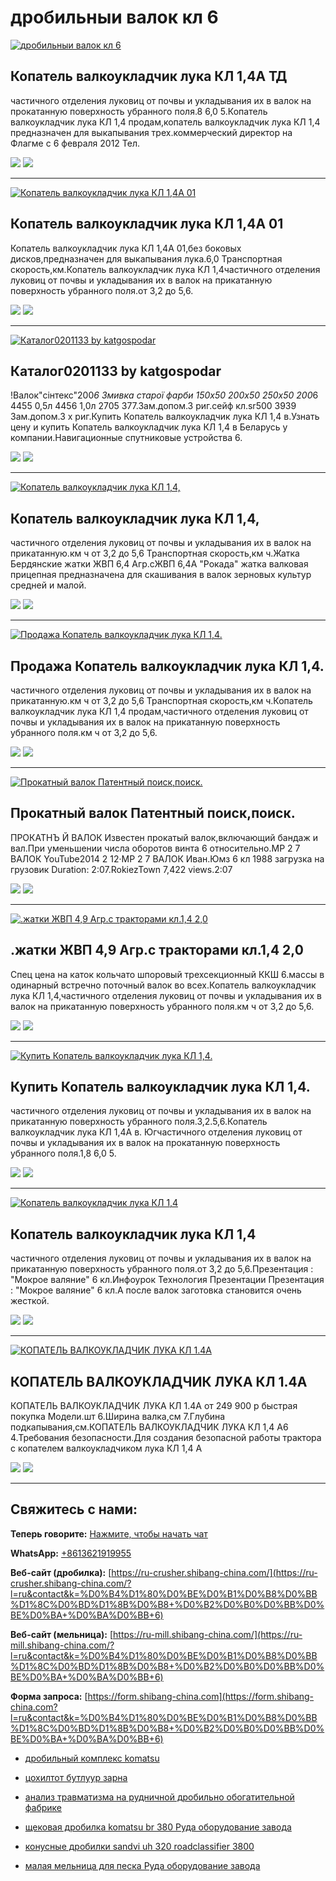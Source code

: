 # дробильныи валок кл 6

<a href="https://swt.shibang-china.com/?l=ru&img&k=%D0%B4%D1%80%D0%BE%D0%B1%D0%B8%D0%BB%D1%8C%D0%BD%D1%8B%D0%B8+%D0%B2%D0%B0%D0%BB%D0%BE%D0%BA+%D0%BA%D0%BB+6" target="_blank">![дробильныи валок кл 6](http://static.shibang-china.com/all-800x300/1191.jpg)</a>

## Копатель валкоукладчик лука КЛ 1,4А ТД
частичного отделения луковиц от почвы и укладывания их в валок на прокатанную поверхность убранного поля.8 6,0 5.Копатель валкоукладчик лука КЛ 1,4 продам,копатель валкоукладчик лука КЛ 1,4 предназначен для выкапывания трех.коммерческий директор на Флагме с 6 февраля 2012 Тел.


<a href="https://whatsapp.shibangsoft.com/WhatsApp.php" target="_blank" title="WhatsApp">![](http://static.shibang-china.com/icon/whatsapp.png)</a> <a href="https://swt.shibang-china.com/?l=ru&icon&k=%D0%B4%D1%80%D0%BE%D0%B1%D0%B8%D0%BB%D1%8C%D0%BD%D1%8B%D0%B8+%D0%B2%D0%B0%D0%BB%D0%BE%D0%BA+%D0%BA%D0%BB+6" target="_blank">![](http://static.shibang-china.com/icon/chat-ru.png)</a>

---

<a href="https://swt.shibang-china.com/?l=ru&img&k=%D0%B4%D1%80%D0%BE%D0%B1%D0%B8%D0%BB%D1%8C%D0%BD%D1%8B%D0%B8+%D0%B2%D0%B0%D0%BB%D0%BE%D0%BA+%D0%BA%D0%BB+6" target="_blank">![Копатель валкоукладчик лука КЛ 1,4А 01](http://static.shibang-china.com/all-800x300/694.jpg)</a>

## Копатель валкоукладчик лука КЛ 1,4А 01
Копатель валкоукладчик лука КЛ 1,4А 01,без боковых дисков,предназначен для выкапывания лука.6,0 Транспортная скорость,км.Копатель валкоукладчик лука КЛ 1,4частичного отделения луковиц от почвы и укладывания их в валок на прикатанную поверхность убранного поля.от 3,2 до 5,6.


<a href="https://whatsapp.shibangsoft.com/WhatsApp.php" target="_blank" title="WhatsApp">![](http://static.shibang-china.com/icon/whatsapp.png)</a> <a href="https://swt.shibang-china.com/?l=ru&icon&k=%D0%B4%D1%80%D0%BE%D0%B1%D0%B8%D0%BB%D1%8C%D0%BD%D1%8B%D0%B8+%D0%B2%D0%B0%D0%BB%D0%BE%D0%BA+%D0%BA%D0%BB+6" target="_blank">![](http://static.shibang-china.com/icon/chat-ru.png)</a>

---

<a href="https://swt.shibang-china.com/?l=ru&img&k=%D0%B4%D1%80%D0%BE%D0%B1%D0%B8%D0%BB%D1%8C%D0%BD%D1%8B%D0%B8+%D0%B2%D0%B0%D0%BB%D0%BE%D0%BA+%D0%BA%D0%BB+6" target="_blank">![Каталог0201133 by katgospodar](http://static.shibang-china.com/all-800x300/367.jpg)</a>

## Каталог0201133 by katgospodar
!Валок"сінтекс"200*6 Змивка старої фарби 150х50 200х50 250х50 200*6 4455 0,5л 4456 1,0л 2705 377.Зам.допом.3 риг.сейф кл.sr500 3939 Зам.допом.3 х риг.Купить Копатель валкоукладчик лука КЛ 1,4 в.Узнать цену и купить Копатель валкоукладчик лука КЛ 1,4 в Беларусь у компании.Навигационные спутниковые устройства 6.


<a href="https://whatsapp.shibangsoft.com/WhatsApp.php" target="_blank" title="WhatsApp">![](http://static.shibang-china.com/icon/whatsapp.png)</a> <a href="https://swt.shibang-china.com/?l=ru&icon&k=%D0%B4%D1%80%D0%BE%D0%B1%D0%B8%D0%BB%D1%8C%D0%BD%D1%8B%D0%B8+%D0%B2%D0%B0%D0%BB%D0%BE%D0%BA+%D0%BA%D0%BB+6" target="_blank">![](http://static.shibang-china.com/icon/chat-ru.png)</a>

---

<a href="https://swt.shibang-china.com/?l=ru&img&k=%D0%B4%D1%80%D0%BE%D0%B1%D0%B8%D0%BB%D1%8C%D0%BD%D1%8B%D0%B8+%D0%B2%D0%B0%D0%BB%D0%BE%D0%BA+%D0%BA%D0%BB+6" target="_blank">![Копатель валкоукладчик лука КЛ 1,4,](http://static.shibang-china.com/all-800x300/175.jpg)</a>

## Копатель валкоукладчик лука КЛ 1,4,
частичного отделения луковиц от почвы и укладывания их в валок на прикатанную.км ч от 3,2 до 5,6 Транспортная скорость,км ч.Жатка Бердянские жатки ЖВП 6,4 Агр.сЖВП 6,4А "Рокада" жатка валковая прицепная предназначена для скашивания в валок зерновых культур средней и малой.


<a href="https://whatsapp.shibangsoft.com/WhatsApp.php" target="_blank" title="WhatsApp">![](http://static.shibang-china.com/icon/whatsapp.png)</a> <a href="https://swt.shibang-china.com/?l=ru&icon&k=%D0%B4%D1%80%D0%BE%D0%B1%D0%B8%D0%BB%D1%8C%D0%BD%D1%8B%D0%B8+%D0%B2%D0%B0%D0%BB%D0%BE%D0%BA+%D0%BA%D0%BB+6" target="_blank">![](http://static.shibang-china.com/icon/chat-ru.png)</a>

---

<a href="https://swt.shibang-china.com/?l=ru&img&k=%D0%B4%D1%80%D0%BE%D0%B1%D0%B8%D0%BB%D1%8C%D0%BD%D1%8B%D0%B8+%D0%B2%D0%B0%D0%BB%D0%BE%D0%BA+%D0%BA%D0%BB+6" target="_blank">![Продажа Копатель валкоукладчик лука КЛ 1,4.](http://static.shibang-china.com/all-800x300/554.jpg)</a>

## Продажа Копатель валкоукладчик лука КЛ 1,4.
частичного отделения луковиц от почвы и укладывания их в валок на прикатанную.км ч от 3,2 до 5,6 Транспортная скорость,км ч.Копатель валкоукладчик лука КЛ 1,4 продам,частичного отделения луковиц от почвы и укладывания их в валок на прикатанную поверхность убранного поля.км ч от 3,2 до 5,6.


<a href="https://whatsapp.shibangsoft.com/WhatsApp.php" target="_blank" title="WhatsApp">![](http://static.shibang-china.com/icon/whatsapp.png)</a> <a href="https://swt.shibang-china.com/?l=ru&icon&k=%D0%B4%D1%80%D0%BE%D0%B1%D0%B8%D0%BB%D1%8C%D0%BD%D1%8B%D0%B8+%D0%B2%D0%B0%D0%BB%D0%BE%D0%BA+%D0%BA%D0%BB+6" target="_blank">![](http://static.shibang-china.com/icon/chat-ru.png)</a>

---

<a href="https://swt.shibang-china.com/?l=ru&img&k=%D0%B4%D1%80%D0%BE%D0%B1%D0%B8%D0%BB%D1%8C%D0%BD%D1%8B%D0%B8+%D0%B2%D0%B0%D0%BB%D0%BE%D0%BA+%D0%BA%D0%BB+6" target="_blank">![Прокатный валок Патентный поиск,поиск.](http://static.shibang-china.com/all-800x300/667.jpg)</a>

## Прокатный валок Патентный поиск,поиск.
ПРОКАТНЪ Й ВАЛОК Известен прокатый валок,включающий бандаж и вал.При уменьшении числа оборотов винта 6 относительно.МР 2 7 ВАЛОК YouTube2014 2 12·МР 2 7 ВАЛОК Иван.Юмз 6 кл 1988 загрузка на грузовик Duration: 2:07.RokiezTown 7,422 views.2:07


<a href="https://whatsapp.shibangsoft.com/WhatsApp.php" target="_blank" title="WhatsApp">![](http://static.shibang-china.com/icon/whatsapp.png)</a> <a href="https://swt.shibang-china.com/?l=ru&icon&k=%D0%B4%D1%80%D0%BE%D0%B1%D0%B8%D0%BB%D1%8C%D0%BD%D1%8B%D0%B8+%D0%B2%D0%B0%D0%BB%D0%BE%D0%BA+%D0%BA%D0%BB+6" target="_blank">![](http://static.shibang-china.com/icon/chat-ru.png)</a>

---

<a href="https://swt.shibang-china.com/?l=ru&img&k=%D0%B4%D1%80%D0%BE%D0%B1%D0%B8%D0%BB%D1%8C%D0%BD%D1%8B%D0%B8+%D0%B2%D0%B0%D0%BB%D0%BE%D0%BA+%D0%BA%D0%BB+6" target="_blank">![.жатки ЖВП 4,9 Агр.с тракторами кл.1,4 2,0](http://static.shibang-china.com/all-800x300/905.jpg)</a>

## .жатки ЖВП 4,9 Агр.с тракторами кл.1,4 2,0
Спец цена на каток кольчато шпоровый трехсекционный ККШ 6.массы в одинарный встречно поточный валок во всех.Копатель валкоукладчик лука КЛ 1,4,частичного отделения луковиц от почвы и укладывания их в валок на прикатанную поверхность убранного поля.км ч от 3,2 до 5,6.


<a href="https://whatsapp.shibangsoft.com/WhatsApp.php" target="_blank" title="WhatsApp">![](http://static.shibang-china.com/icon/whatsapp.png)</a> <a href="https://swt.shibang-china.com/?l=ru&icon&k=%D0%B4%D1%80%D0%BE%D0%B1%D0%B8%D0%BB%D1%8C%D0%BD%D1%8B%D0%B8+%D0%B2%D0%B0%D0%BB%D0%BE%D0%BA+%D0%BA%D0%BB+6" target="_blank">![](http://static.shibang-china.com/icon/chat-ru.png)</a>

---

<a href="https://swt.shibang-china.com/?l=ru&img&k=%D0%B4%D1%80%D0%BE%D0%B1%D0%B8%D0%BB%D1%8C%D0%BD%D1%8B%D0%B8+%D0%B2%D0%B0%D0%BB%D0%BE%D0%BA+%D0%BA%D0%BB+6" target="_blank">![Купить Копатель валкоукладчик лука КЛ 1,4.](http://static.shibang-china.com/all-800x300/1334.jpg)</a>

## Купить Копатель валкоукладчик лука КЛ 1,4.
частичного отделения луковиц от почвы и укладывания их в валок на прикатанную поверхность убранного поля.3,2.5,6.Копатель валкоукладчик лука КЛ 1,4А в. Югчастичного отделения луковиц от почвы и укладывания их в валок на прокатанную поверхность убранного поля.1,8 6,0 5.


<a href="https://whatsapp.shibangsoft.com/WhatsApp.php" target="_blank" title="WhatsApp">![](http://static.shibang-china.com/icon/whatsapp.png)</a> <a href="https://swt.shibang-china.com/?l=ru&icon&k=%D0%B4%D1%80%D0%BE%D0%B1%D0%B8%D0%BB%D1%8C%D0%BD%D1%8B%D0%B8+%D0%B2%D0%B0%D0%BB%D0%BE%D0%BA+%D0%BA%D0%BB+6" target="_blank">![](http://static.shibang-china.com/icon/chat-ru.png)</a>

---

<a href="https://swt.shibang-china.com/?l=ru&img&k=%D0%B4%D1%80%D0%BE%D0%B1%D0%B8%D0%BB%D1%8C%D0%BD%D1%8B%D0%B8+%D0%B2%D0%B0%D0%BB%D0%BE%D0%BA+%D0%BA%D0%BB+6" target="_blank">![Копатель валкоукладчик лука КЛ 1,4](http://static.shibang-china.com/all-800x300/1393.jpg)</a>

## Копатель валкоукладчик лука КЛ 1,4
частичного отделения луковиц от почвы и укладывания их в валок на прикатанную поверхность убранного поля.от 3,2 до 5,6.Презентация : "Мокрое валяние" 6 кл.Инфоурок Технология Презентации Презентация : "Мокрое валяние" 6 кл.А после валок заготовка становится очень жесткой.


<a href="https://whatsapp.shibangsoft.com/WhatsApp.php" target="_blank" title="WhatsApp">![](http://static.shibang-china.com/icon/whatsapp.png)</a> <a href="https://swt.shibang-china.com/?l=ru&icon&k=%D0%B4%D1%80%D0%BE%D0%B1%D0%B8%D0%BB%D1%8C%D0%BD%D1%8B%D0%B8+%D0%B2%D0%B0%D0%BB%D0%BE%D0%BA+%D0%BA%D0%BB+6" target="_blank">![](http://static.shibang-china.com/icon/chat-ru.png)</a>

---

<a href="https://swt.shibang-china.com/?l=ru&img&k=%D0%B4%D1%80%D0%BE%D0%B1%D0%B8%D0%BB%D1%8C%D0%BD%D1%8B%D0%B8+%D0%B2%D0%B0%D0%BB%D0%BE%D0%BA+%D0%BA%D0%BB+6" target="_blank">![КОПАТЕЛЬ ВАЛКОУКЛАДЧИК ЛУКА КЛ 1.4А](http://static.shibang-china.com/all-800x300/787.jpg)</a>

## КОПАТЕЛЬ ВАЛКОУКЛАДЧИК ЛУКА КЛ 1.4А
КОПАТЕЛЬ ВАЛКОУКЛАДЧИК ЛУКА КЛ 1.4А от 249 900 р быстрая покупка Модели.шт 6.Ширина валка,см 7.Глубина подкапывания,см.КОПАТЕЛЬ ВАЛКОУКЛАДЧИК ЛУКА КЛ 1,4 А6 4.Требования безопасности.Для создания безопасной работы трактора с копателем валкоукладчиком лука КЛ 1,4 А


<a href="https://whatsapp.shibangsoft.com/WhatsApp.php" target="_blank" title="WhatsApp">![](http://static.shibang-china.com/icon/whatsapp.png)</a> <a href="https://swt.shibang-china.com/?l=ru&icon&k=%D0%B4%D1%80%D0%BE%D0%B1%D0%B8%D0%BB%D1%8C%D0%BD%D1%8B%D0%B8+%D0%B2%D0%B0%D0%BB%D0%BE%D0%BA+%D0%BA%D0%BB+6" target="_blank">![](http://static.shibang-china.com/icon/chat-ru.png)</a>

---
## Свяжитесь с нами:

**Теперь говорите:** [Нажмите, чтобы начать чат](https://swt.shibang-china.com?l=ru&contact&k=%D0%B4%D1%80%D0%BE%D0%B1%D0%B8%D0%BB%D1%8C%D0%BD%D1%8B%D0%B8+%D0%B2%D0%B0%D0%BB%D0%BE%D0%BA+%D0%BA%D0%BB+6)

**WhatsApp:**  [+8613621919955](https://whatsapp.shibangsoft.com/WhatsApp.php)

**Веб-сайт (дробилка):** [https://ru-crusher.shibang-china.com/](https://ru-crusher.shibang-china.com/?l=ru&contact&k=%D0%B4%D1%80%D0%BE%D0%B1%D0%B8%D0%BB%D1%8C%D0%BD%D1%8B%D0%B8+%D0%B2%D0%B0%D0%BB%D0%BE%D0%BA+%D0%BA%D0%BB+6)

**Веб-сайт (мельница):** [https://ru-mill.shibang-china.com/](https://ru-mill.shibang-china.com/?l=ru&contact&k=%D0%B4%D1%80%D0%BE%D0%B1%D0%B8%D0%BB%D1%8C%D0%BD%D1%8B%D0%B8+%D0%B2%D0%B0%D0%BB%D0%BE%D0%BA+%D0%BA%D0%BB+6)

**Форма запроса:** [https://form.shibang-china.com](https://form.shibang-china.com?l=ru&contact&k=%D0%B4%D1%80%D0%BE%D0%B1%D0%B8%D0%BB%D1%8C%D0%BD%D1%8B%D0%B8+%D0%B2%D0%B0%D0%BB%D0%BE%D0%BA+%D0%BA%D0%BB+6)

* [дробильный комплекс komatsu](../104/%D0%B4%D1%80%D0%BE%D0%B1%D0%B8%D0%BB%D1%8C%D0%BD%D1%8B%D0%B9%20%D0%BA%D0%BE%D0%BC%D0%BF%D0%BB%D0%B5%D0%BA%D1%81%20komatsu.md)

* [цохилтот бутлуур зарна](../92/%D1%86%D0%BE%D1%85%D0%B8%D0%BB%D1%82%D0%BE%D1%82%20%D0%B1%D1%83%D1%82%D0%BB%D1%83%D1%83%D1%80%20%D0%B7%D0%B0%D1%80%D0%BD%D0%B0.md)

* [анализ травматизма на рудничной дробильно обогатительной фабрике](../92/%D0%B0%D0%BD%D0%B0%D0%BB%D0%B8%D0%B7%20%D1%82%D1%80%D0%B0%D0%B2%D0%BC%D0%B0%D1%82%D0%B8%D0%B7%D0%BC%D0%B0%20%D0%BD%D0%B0%20%D1%80%D1%83%D0%B4%D0%BD%D0%B8%D1%87%D0%BD%D0%BE%D0%B9%20%D0%B4%D1%80%D0%BE%D0%B1%D0%B8%D0%BB%D1%8C%D0%BD%D0%BE%20%D0%BE%D0%B1%D0%BE%D0%B3%D0%B0%D1%82%D0%B8%D1%82%D0%B5%D0%BB%D1%8C%D0%BD%D0%BE%D0%B9%20%D1%84%D0%B0%D0%B1%D1%80%D0%B8%D0%BA%D0%B5.md)

* [щековая дробилка komatsu br 380 Руда оборудование завода](../101/%D1%89%D0%B5%D0%BA%D0%BE%D0%B2%D0%B0%D1%8F%20%D0%B4%D1%80%D0%BE%D0%B1%D0%B8%D0%BB%D0%BA%D0%B0%20komatsu%20br%20380%20%D0%A0%D1%83%D0%B4%D0%B0%20%D0%BE%D0%B1%D0%BE%D1%80%D1%83%D0%B4%D0%BE%D0%B2%D0%B0%D0%BD%D0%B8%D0%B5%20%D0%B7%D0%B0%D0%B2%D0%BE%D0%B4%D0%B0.md)

* [конусные дробилки sandvi uh 320 roadclassifier 3800](../91/%D0%BA%D0%BE%D0%BD%D1%83%D1%81%D0%BD%D1%8B%D0%B5%20%D0%B4%D1%80%D0%BE%D0%B1%D0%B8%D0%BB%D0%BA%D0%B8%20sandvi%20uh%20320%20roadclassifier%203800.md)

* [малая мельница для песка Руда оборудование завода](../97/%D0%BC%D0%B0%D0%BB%D0%B0%D1%8F%20%D0%BC%D0%B5%D0%BB%D1%8C%D0%BD%D0%B8%D1%86%D0%B0%20%D0%B4%D0%BB%D1%8F%20%D0%BF%D0%B5%D1%81%D0%BA%D0%B0%20%D0%A0%D1%83%D0%B4%D0%B0%20%D0%BE%D0%B1%D0%BE%D1%80%D1%83%D0%B4%D0%BE%D0%B2%D0%B0%D0%BD%D0%B8%D0%B5%20%D0%B7%D0%B0%D0%B2%D0%BE%D0%B4%D0%B0.md)
